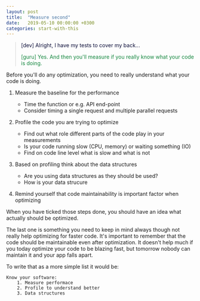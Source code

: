 ```yaml
---
layout: post
title:  "Measure second"
date:   2019-05-10 00:00:00 +0300
categories: start-with-this
---
```


>
> <span style="color: #0e103a;"> \[dev\] Alright, I have my tests to cover my back... </span>
>
> <span style="color: #15873f;"> \[guru\] Yes. And then you'll measure if you really know what your code is doing. </span>
>

Before you'll do any optimization, you need to really understand what your code is doing.

1.  Measure the baseline for the performance
    - Time the function or e.g. API end-point
    - Consider timing a single request and multiple parallel requests

1. Profile the code you are trying to optimize
    - Find out what role different parts of the code play in your measurements
    - Is your code running slow (CPU, memory) or waiting something (IO)
    - Find on code line level what is slow and what is not

1. Based on profiling think about the data structures
    - Are you using data structures as they should be used?
    - How is your data strucure 

1. Remind yourself that code maintainability is important factor when optimizing

When you have ticked those steps done, you should have an idea what actually should be optimized.

The last one is something you need to keep in mind always though not really help optimizing for faster code. It's important to remember that the code should be maintainable even after optimization. It doesn't help much if you today optimize your code to be blazing fast, but tomorrow nobody can maintain it and your app falls apart. 

To write that as a more simple list it would be:

```
Know your software:
    1. Measure performace
    2. Profile to understand better
    3. Data structures
```
